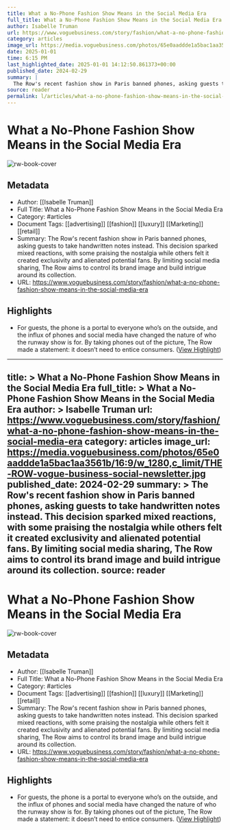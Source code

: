 ```yaml
---
title: What a No-Phone Fashion Show Means in the Social Media Era
full_title: What a No-Phone Fashion Show Means in the Social Media Era
author: Isabelle Truman
url: https://www.voguebusiness.com/story/fashion/what-a-no-phone-fashion-show-means-in-the-social-media-era
category: articles
image_url: https://media.voguebusiness.com/photos/65e0aaddde1a5bac1aa3561b/16:9/w_1280,c_limit/THE-ROW-vogue-business-social-newsletter.jpg
date: 2025-01-01
time: 6:15 PM
last_highlighted_date: 2025-01-01 14:12:50.861373+00:00
published_date: 2024-02-29
summary: |
  The Row's recent fashion show in Paris banned phones, asking guests to take handwritten notes instead. This decision sparked mixed reactions, with some praising the nostalgia while others felt it created exclusivity and alienated potential fans. By limiting social media sharing, The Row aims to control its brand image and build intrigue around its collection.
source: reader
permalink: l/articles/what-a-no-phone-fashion-show-means-in-the-social-media-era
---
```

# What a No-Phone Fashion Show Means in the Social Media Era

![rw-book-cover](https://media.voguebusiness.com/photos/65e0aaddde1a5bac1aa3561b/16:9/w_1280,c_limit/THE-ROW-vogue-business-social-newsletter.jpg)

## Metadata
- Author: [[Isabelle Truman]]
- Full Title: What a No-Phone Fashion Show Means in the Social Media Era
- Category: #articles
- Document Tags: [[advertising]] [[fashion]] [[luxury]] [[Marketing]] [[retail]] 
- Summary: The Row's recent fashion show in Paris banned phones, asking guests to take handwritten notes instead. This decision sparked mixed reactions, with some praising the nostalgia while others felt it created exclusivity and alienated potential fans. By limiting social media sharing, The Row aims to control its brand image and build intrigue around its collection.
- URL: https://www.voguebusiness.com/story/fashion/what-a-no-phone-fashion-show-means-in-the-social-media-era

## Highlights
- For guests, the phone is a portal to everyone who’s on the outside, and the influx of phones and social media have changed the nature of who the runway show is for. By taking phones out of the picture, The Row made a statement: it doesn’t need to entice consumers. ([View Highlight](https://read.readwise.io/read/01jgh3cj5qg30tbcp8zckz77gr))


---
title: >
  What a No-Phone Fashion Show Means in the Social Media Era
full_title: >
  What a No-Phone Fashion Show Means in the Social Media Era
author: >
  Isabelle Truman
url: https://www.voguebusiness.com/story/fashion/what-a-no-phone-fashion-show-means-in-the-social-media-era
category: articles
image_url: https://media.voguebusiness.com/photos/65e0aaddde1a5bac1aa3561b/16:9/w_1280,c_limit/THE-ROW-vogue-business-social-newsletter.jpg
published_date: 2024-02-29
summary: >
  The Row's recent fashion show in Paris banned phones, asking guests to take handwritten notes instead. This decision sparked mixed reactions, with some praising the nostalgia while others felt it created exclusivity and alienated potential fans. By limiting social media sharing, The Row aims to control its brand image and build intrigue around its collection.
source: reader
---
# What a No-Phone Fashion Show Means in the Social Media Era

![rw-book-cover](https://media.voguebusiness.com/photos/65e0aaddde1a5bac1aa3561b/16:9/w_1280,c_limit/THE-ROW-vogue-business-social-newsletter.jpg)

## Metadata
- Author: [[Isabelle Truman]]
- Full Title: What a No-Phone Fashion Show Means in the Social Media Era
- Category: #articles
- Document Tags: [[advertising]] [[fashion]] [[luxury]] [[Marketing]] [[retail]] 
- Summary: The Row's recent fashion show in Paris banned phones, asking guests to take handwritten notes instead. This decision sparked mixed reactions, with some praising the nostalgia while others felt it created exclusivity and alienated potential fans. By limiting social media sharing, The Row aims to control its brand image and build intrigue around its collection.
- URL: https://www.voguebusiness.com/story/fashion/what-a-no-phone-fashion-show-means-in-the-social-media-era

## Highlights
- For guests, the phone is a portal to everyone who’s on the outside, and the influx of phones and social media have changed the nature of who the runway show is for. By taking phones out of the picture, The Row made a statement: it doesn’t need to entice consumers. ([View Highlight](https://read.readwise.io/read/01jgh3cj5qg30tbcp8zckz77gr))


